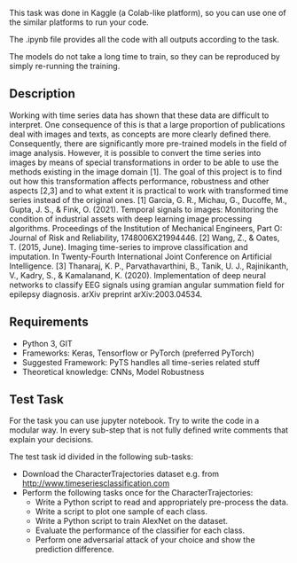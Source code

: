 This task was done in Kaggle (a Colab-like platform), so you can use one of the similar platforms to run your code.

The .ipynb file provides all the code with all outputs according to the task.

The models do not take a long time to train, so they can be reproduced by simply re-running the training.

## Description
Working with time series data has shown that these data are difficult to interpret. One consequence of this is that a large proportion of publications deal with images and texts, as concepts are more clearly defined there. Consequently, there are significantly more pre-trained models in the field of image analysis. However, it is possible to convert the time series  into images by means of special transformations in order to be able to use the methods existing in the image domain [1]. 
The goal of this project is to find out how this transformation affects performance, robustness and other aspects [2,3] and to what extent it is practical to work with transformed time series instead of the original ones.
[1] Garcia, G. R., Michau, G., Ducoffe, M., Gupta, J. S., & Fink, O. (2021). Temporal signals to images: Monitoring the condition of industrial assets with deep learning image processing algorithms. Proceedings of the Institution of Mechanical Engineers, Part O: Journal of Risk and Reliability, 1748006X21994446.
[2] Wang, Z., & Oates, T. (2015, June). Imaging time-series to improve classification and imputation. In Twenty-Fourth International Joint Conference on Artificial Intelligence.
[3] Thanaraj, K. P., Parvathavarthini, B., Tanik, U. J., Rajinikanth, V., Kadry, S., & Kamalanand, K. (2020). Implementation of deep neural networks to classify EEG signals using gramian angular summation field for epilepsy diagnosis. arXiv preprint arXiv:2003.04534.
## Requirements
- Python 3, GIT
- Frameworks: Keras, Tensorflow or PyTorch (preferred PyTorch)
- Suggested Framework: PyTS handles all time-series related stuff
- Theoretical knowledge: CNNs, Model Robustness

## Test Task
For the task you can use jupyter notebook. Try to write the code in a modular way. In every sub-step that is not fully defined write comments that explain your decisions.

The test task id divided in the following sub-tasks:
- Download the CharacterTrajectories dataset e.g. from http://www.timeseriesclassification.com
- Perform the following tasks once for the CharacterTrajectories:
	- Write a Python script to read and appropriately pre-process the data.
	- Write a script to plot one sample of each class.
	- Write a Python script to train AlexNet on the dataset.
	- Evaluate the performance of the classifier for each class.
	- Perform one adversarial attack of your choice and show the prediction difference.